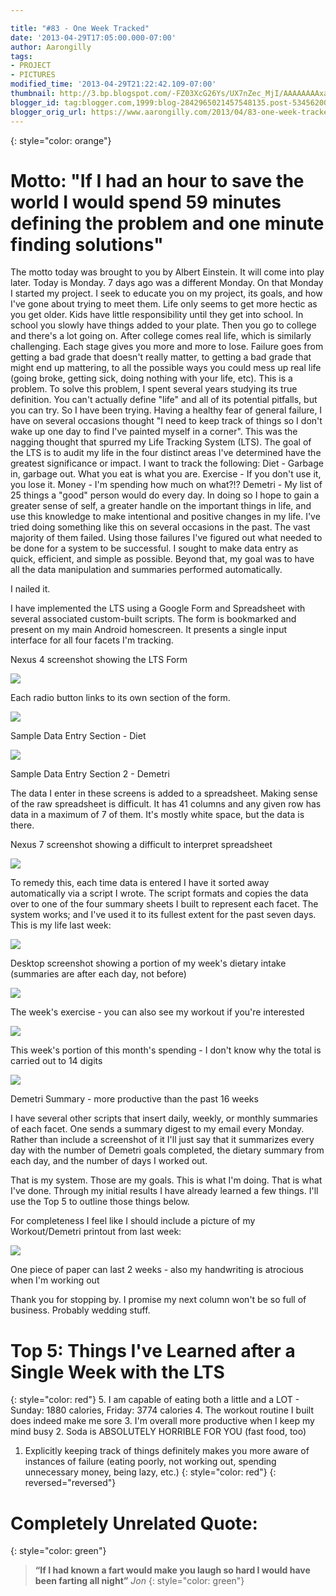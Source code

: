 ```yaml
---

title: "#83 - One Week Tracked"
date: '2013-04-29T17:05:00.000-07:00'
author: Aarongilly
tags:
- PROJECT
- PICTURES
modified_time: '2013-04-29T21:22:42.109-07:00'
thumbnail: http://3.bp.blogspot.com/-FZ03XcG26Ys/UX7nZec_MjI/AAAAAAAAxaM/iECOAORPM3c/s72-c/Screenshot_2013-04-29-14-48-58.png
blogger_id: tag:blogger.com,1999:blog-2842965021457548135.post-5345620099033688511
blogger_orig_url: https://www.aarongilly.com/2013/04/83-one-week-tracked.html
---
```


{: style="color: orange"}
# Motto: "If I had an hour to save the world I would spend 59 minutes defining the problem and one minute finding solutions"


The motto today was brought to you by Albert Einstein. It will come into play later.  Today is Monday. 7 days ago was a different Monday. On that Monday I started my project. I seek to educate you on my project, its goals, and how I've gone about trying to meet them.  Life only seems to get more hectic as you get older. Kids have little responsibility until they get into school. In school you slowly have things added to your plate. Then you go to college and there's a lot going on. After college comes real life, which is similarly challenging. Each stage gives you more and more to lose. Failure goes from getting a bad grade that doesn't really matter, to getting a bad grade that might end up mattering, to all the possible ways you could mess up real life (going broke, getting sick, doing nothing with your life, etc). This is a problem. To solve this problem, I spent several years studying its true definition.  You can't actually define "life" and all of its potential pitfalls, but you can try. So I have been trying.  Having a healthy fear of general failure, I have on several occasions thought "I need to keep track of things so I don't wake up one day to find I've painted myself in a corner". This was the nagging thought that spurred my Life Tracking System (LTS). The goal of the LTS is to audit my life in the four distinct areas I've determined have the greatest significance or impact. I want to track the following:
Diet - Garbage in, garbage out. What you eat is what you are.
Exercise - If you don't use it, you lose it.
Money - I'm spending how much on what?!?
Demetri - My list of 25 things a "good" person would do every day.
In doing so I hope to gain a greater sense of self, a greater handle on the important things in life, and use this knowledge to make intentional and positive changes in my life. I've tried doing something like this on several occasions in the past. The vast majority of them failed. Using those failures I've figured out what needed to be done for a system to be successful. I sought to make data entry as quick, efficient, and simple as possible. Beyond that, my goal was to have all the data manipulation and summaries performed automatically. 

I nailed it. 

 I have implemented the LTS using a Google Form and Spreadsheet with several associated custom-built scripts. The form is bookmarked and present on my main Android homescreen. It presents a single input interface for all four facets I'm tracking. 


Nexus 4 screenshot showing the LTS Form

![](http://3.bp.blogspot.com/-FZ03XcG26Ys/UX7nZec_MjI/AAAAAAAAxaM/iECOAORPM3c/s400/Screenshot_2013-04-29-14-48-58.png)

Each radio button links to its own section of the form. 

![](http://3.bp.blogspot.com/-J2i1bXle45s/UX7nYhgk8WI/AAAAAAAAxaE/CY8HsUQGLEA/s400/Screenshot_2013-04-29-14-49-16.png)

Sample Data Entry Section - Diet

![](http://4.bp.blogspot.com/-MDdSrYXxmSk/UX7naHrn6ZI/AAAAAAAAxaU/wQGaH-sG40w/s400/Screenshot_2013-04-29-14-49-30.png)

Sample Data Entry Section 2 - Demetri

The data I enter in these screens is added to a spreadsheet. Making sense of the raw spreadsheet is difficult. It has 41 columns and any given row has data in a maximum of 7 of them. It's mostly white space, but the data is there. 

Nexus 7 screenshot showing a difficult to interpret spreadsheet

![](http://2.bp.blogspot.com/-UklTsF-dtcM/UX7nbnlaimI/AAAAAAAAxa0/7QBhq90I714/s640/Screenshot_2013-04-29-16-05-39.png)

To remedy this, each time data is entered I have it sorted away automatically via a script I wrote. The script formats and copies the data over to one of the four summary sheets I built to represent each facet. The system works; and I've used it to its fullest extent for the past seven days. This is my life last week: 

![](http://2.bp.blogspot.com/-epj1Jp9zbN0/UX7vcNOQo3I/AAAAAAAAxbc/-3r79R9rT8w/s640/Diet+Summary.PNG)

Desktop screenshot showing a portion of my week's dietary intake (summaries are after each day, not before)

![](http://1.bp.blogspot.com/-3doNJmzhl0A/UX7wNCr3lUI/AAAAAAAAxbk/o09rj031GzE/s640/Exercise+Summary.PNG)

The week's exercise - you can also see my workout if you're interested

![](http://3.bp.blogspot.com/-NXOnG_WKljA/UX7xBfBUHpI/AAAAAAAAxbw/07sJaD1DeQw/s1600/Money+Summary.PNG)

This week's portion of this month's spending - I don't know why the total is carried out to 14 digits

![](http://2.bp.blogspot.com/-ThXhfcBpoGw/UX7xk85LiOI/AAAAAAAAxb4/OVL-xEg4IEg/s640/Demetri+Summary.PNG)

Demetri Summary - more productive than the past 16 weeks

I have several other scripts that insert daily, weekly, or monthly summaries of each facet. One sends a summary digest to my email every Monday. Rather than include a screenshot of it I'll just say that it summarizes every day with the number of Demetri goals completed, the dietary summary from each day, and  the number of days I worked out.

That is my system. Those are my goals. This is what I'm doing. That is what I've done. Through my initial results I have already learned a few things. I'll use the Top 5 to outline those things below. 

For completeness I feel like I should include a picture of my Workout/Demetri printout from last week:

![](http://3.bp.blogspot.com/-h3JsznWBXrg/UX7na5jzygI/AAAAAAAAxac/40c64gtFLpc/s640/IMG_20130429_133115.jpg)

One piece of paper can last 2 weeks - also my handwriting is atrocious when I'm working out

Thank you for stopping by. I promise my next column won't be so full of business. Probably wedding stuff.

# Top 5: Things I've Learned after a Single Week with the LTS
{: style="color: red"}
5. I am capable of eating both a little and a LOT - Sunday: 1880 calories, Friday: 3774 calories
4. The workout routine I built does indeed make me sore
3. I'm overall more productive when I keep my mind busy
2. Soda is ABSOLUTELY HORRIBLE FOR YOU (fast food, too)
1. Explicitly keeping track of things definitely makes you more aware of instances of failure (eating poorly, not working out, spending unnecessary money, being lazy, etc.) 
{: style="color: red"}
{: reversed="reversed"}

# Completely Unrelated Quote:
{: style="color: green"}
> **“If I had known a fart would make you laugh so hard I would have been farting all night”**
<cite>Jon</cite>
{: style="color: green"}